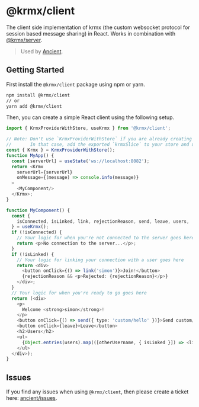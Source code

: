 # @krmx/client
The client side implementation of krmx (the custom websocket protocol for session based message sharing) in React. Works in combination with [@krmx/server](https://www.npmjs.com/package/@krmx/server).

> Used by [Ancient](https://github.com/simonkarman/ancient).

## Getting Started
First install the `@krmx/client` package using npm or yarn.
```bash
npm install @krmx/client
// or
yarn add @krmx/client
```

Then, you can create a simple React client using the following setup.
```typescript jsx
import { KrmxProviderWithStore, useKrmx } from '@krmx/client';

// Note: Don't use `KrmxProviderWithStore` if you are already creating a redux store in your app.
//       In that case, add the exported `krmxSlice` to your store and use `KrmxProvider` directly.
const { Krmx } = KrmxProviderWithStore();
function MyApp() {
  const [serverUrl] = useState('ws://localhost:8082');
  return <Krmx
    serverUrl={serverUrl}
    onMessage={(message) => console.info(message)}
  >
    <MyComponent/>
  </Krmx>;
}

function MyComponent() {
  const {
    isConnected, isLinked, link, rejectionReason, send, leave, users,
  } = useKrmx();
  if (!isConnected) {
    // Your logic for when you're not connected to the server goes here
    return <p>No connection to the server...</p>;
  }
  if (!isLinked) {
    // Your logic for linking your connection with a user goes here
    return <div>
      <button onClick={() => link('simon')}>Join!</button>
      {rejectionReason && <p>Rejected: {rejectionReason}</p>}
    </div>;
  }
  // Your logic for when you're ready to go goes here
  return (<div>
    <p>
      Welcome <strong>simon</strong>!
    </p>
    <button onClick={() => send({ type: 'custom/hello' })}>Send custom/hello</button>
    <button onClick={leave}>Leave</button>
    <h2>Users</h2>
    <ul>
      {Object.entries(users).map(([otherUsername, { isLinked }]) => <li key={otherUsername}>{isLinked ? '🟢' : '🔴'} {otherUsername}</li>)}
    </ul>
  </div>);
}
```

## Issues
If you find any issues when using `@krmx/client`, then please create a ticket here: [ancient/issues](https://github.com/simonkarman/ancient/issues).
